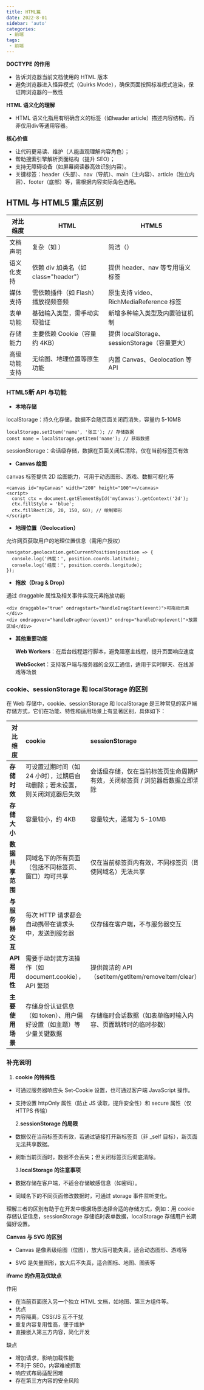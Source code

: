 ```yaml
---
title: HTML篇
date: 2022-8-01
sidebar: 'auto'
categories:
 - 前端
tags:
 - 前端
---
```

 **DOCTYPE** **的作用**

- 告诉浏览器当前文档使用的 HTML 版本
- 避免浏览器进入怪异模式（Quirks Mode），确保页面按照标准模式渲染，保证跨浏览器的一致性

**HTML 语义化的理解**
- HTML 语义化指用有明确含义的标签（如header article）描述内容结构，而非仅用div等通用容器。​

**核心价值**​
- 让代码更易读、维护（人能直观理解内容角色）；​
- 帮助搜索引擎解析页面结构（提升 SEO）；​
- 支持无障碍设备（如屏幕阅读器高效识别内容）。​
- 关键标签：header（头部）、nav（导航）、main（主内容）、article（独立内容）、footer（底部）等，需根据内容实际角色选用。

## HTML 与 HTML5 重点区别

|对比维度     | HTML                                                         | HTML5                                         |
| ------------ | ------------------------------------------------------------ | --------------------------------------------- |
| 文档声明     | 复杂（如 <!DOCTYPE HTML PUBLIC "-//W3C//DTD HTML 4.01//EN"...>） | 简洁（<!DOCTYPE html>）                       |
| 语义化支持   | 依赖 div 加类名（如 class="header"）                       | 提供 header、nav 等专用语义标签           |
| 媒体支持     | 需依赖插件（如 Flash）播放视频音频                           | 原生支持 video、RichMediaReference 标签   |
| 表单功能     | 基础输入类型，需手动实现验证                                 | 新增多种输入类型及内置验证机制                |
| 存储能力     | 主要依赖 Cookie（容量约 4KB）                                | 提供 localStorage、sessionStorage（容量更大） |
| 高级功能支持 | 无绘图、地理位置等原生功能                                   | 内置 Canvas、Geolocation 等 API               |
###  HTML5新 API 与功能

- **本地存储**

 localStorage：持久化存储，数据不会随页面关闭而消失，容量约 5-10MB

```
localStorage.setItem('name', '张三'); // 存储数据
const name = localStorage.getItem('name'); // 获取数据
```

 sessionStorage：会话级存储，数据在页面关闭后清除，仅在当前标签页有效

- **Canvas 绘图**

canvas 标签提供 2D 绘图能力，可用于动态图形、游戏、数据可视化等

```
<canvas id="myCanvas" width="200" height="100"></canvas>
<script>
  const ctx = document.getElementById('myCanvas').getContext('2d');
  ctx.fillStyle = 'blue';
  ctx.fillRect(20, 20, 150, 60); // 绘制矩形
</script>
```

- **地理位置（Geolocation）**

允许网页获取用户的地理位置信息（需用户授权）

```
navigator.geolocation.getCurrentPosition(position => {
  console.log('纬度：', position.coords.latitude);
  console.log('经度：', position.coords.longitude);
});
```

- **拖放（Drag & Drop）**

通过 draggable 属性及相关事件实现元素拖放功能

```
<div draggable="true" ondragstart="handleDragStart(event)">可拖动元素</div>
<div ondragover="handleDragOver(event)" ondrop="handleDrop(event)">放置区域</div>
```

- **其他重要功能**

  **Web Workers**：在后台线程运行脚本，避免阻塞主线程，提升页面响应速度

  **WebSocket**：支持客户端与服务器的全双工通信，适用于实时聊天、在线游戏等场景

### cookie、sessionStorage 和 localStorage 的区别

在 Web 存储中，cookie、sessionStorage 和 localStorage 是三种常见的客户端存储方式，它们在功能、特性和适用场景上有显著区别，具体如下：

| **对比维度**     | **cookie**                                                   | **sessionStorage**                                           | **localStorage**                                             |
| ---------------- | :----------------------------------------------------------- | :----------------------------------------------------------- | ------------------------------------------------------------ |
| **存储时效**     | 可设置过期时间（如 24 小时），过期后自动删除；若未设置，则关闭浏览器后失效 | 会话级存储，仅在当前标签页生命周期内有效，关闭标签页 / 浏览器后数据立即清除 | 持久化存储，除非手动删除（如通过代码或浏览器清除），否则永久保留 |
| **存储大小**     | 容量较小，约 4KB                                             | 容量较大，通常为 5-10MB                                      | 容量较大，通常为 5-10MB                                      |
| **数据共享范围** | 同域名下的所有页面（包括不同标签页、窗口）均可共享           | 仅在当前标签页内有效，不同标签页（即使同域名）无法共享       | 同域名下的所有页面（包括不同标签页、窗口）均可共享           |
| **与服务器交互** | 每次 HTTP 请求都会自动携带在请求头中，发送到服务器           | 仅存储在客户端，不与服务器交互                               | 仅存储在客户端，不与服务器交互                               |
| **API 易用性**   | 需要手动封装方法操作（如 document.cookie），API 繁琐         | 提供简洁的 API（setItem/getItem/removeItem/clear）           | 提供简洁的 API（setItem/getItem/removeItem/clear）           |
| **主要使用场景** | 存储身份认证信息（如 token）、用户偏好设置（如主题）等少量关键数据 | 存储临时会话数据（如表单临时输入内容、页面跳转时的临时参数） | 存储长期需要保留的数据（如用户离线数据、本地缓存的列表信息） |

### 补充说明

1. **cookie 的特殊性**

- 可通过服务器响应头 Set-Cookie 设置，也可通过客户端 JavaScript 操作。

- 支持设置 httpOnly 属性（防止 JS 读取，提升安全性）和 secure 属性（仅 HTTPS 传输）

  2.**sessionStorage 的局限**

- 数据仅在当前标签页有效，若通过链接打开新标签页（非 _self 目标），新页面无法共享数据。

- 刷新当前页面时，数据不会丢失；但关闭标签页后彻底清除。

  3.**localStorage 的注意事项**

- 数据存储在客户端，不适合存储敏感信息（如密码）。

- 同域名下的不同页面修改数据时，可通过 storage 事件监听变化。

理解三者的区别有助于在开发中根据场景选择合适的存储方式，例如：用 cookie 存储认证信息，sessionStorage 存储临时表单数据，localStorage 存储用户长期偏好设置。

 **Canvas 与 SVG 的区别**

- Canvas 是像素级绘图（位图），放大后可能失真，适合动态图形、游戏等

- SVG 是矢量图形，放大后不失真，适合图标、地图、图表等

**iframe 的作用及优缺点**

作用

- 在当前页面嵌入另一个独立 HTML 文档，如地图、第三方组件等。
- 优点
- 内容隔离，CSS/JS 互不干扰
- 重复内容复用性高，便于维护
- 直接嵌入第三方内容，简化开发 

缺点

- 增加请求，影响加载性能
- 不利于 SEO，内容难被抓取
- 响应式布局适配困难
- 存在第三方内容的安全风险
